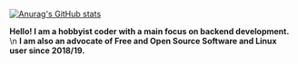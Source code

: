 [![Anurag's GitHub stats](https://github-readme-stats.vercel.app/api?username=david-0609&theme=tokyonight&hide_border=true)](https://github.com/anuraghazra/github-readme-stats)

**Hello! I am a hobbyist coder with a main focus on backend development.** \n
**I am also an advocate of Free and Open Source Software and Linux user since 2018/19.**
